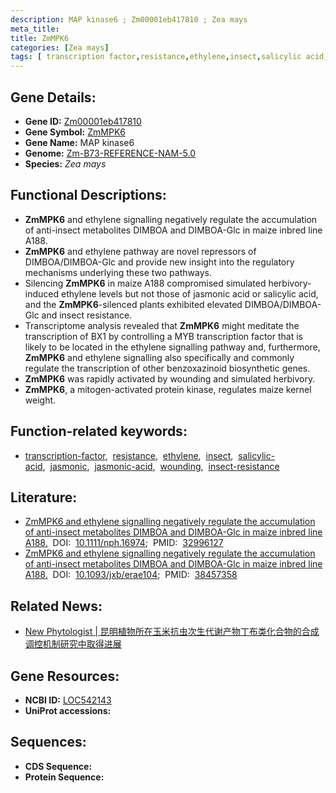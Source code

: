 ```yaml
---
description: MAP kinase6 ; Zm00001eb417810 ; Zea mays
meta_title:
title: ZmMPK6
categories: [Zea mays]
tags: [ transcription factor,resistance,ethylene,insect,salicylic acid,jasmonic,jasmonic acid,wounding,insect resistance ]
---
```


## Gene Details:
- **Gene ID:**	[Zm00001eb417810](https://www.maizegdb.org/gene_center/gene/Zm00001eb417810)
- **Gene Symbol:** <u>ZmMPK6</u>
- **Gene Name:** MAP kinase6
- **Genome:** [Zm-B73-REFERENCE-NAM-5.0](https://www.maizegdb.org/genome/assembly/Zm-B73-REFERENCE-NAM-5.0)
- **Species:** *Zea mays*

## Functional Descriptions:
   - **ZmMPK6** and ethylene signalling negatively regulate the accumulation of anti-insect metabolites DIMBOA and DIMBOA-Glc in maize inbred line A188.
   - **ZmMPK6** and ethylene pathway are novel repressors of DIMBOA/DIMBOA-Glc and provide new insight into the regulatory mechanisms underlying these two pathways.
   - Silencing **ZmMPK6** in maize A188 compromised simulated herbivory-induced ethylene levels but not those of jasmonic acid or salicylic acid, and the **ZmMPK6**-silenced plants exhibited elevated DIMBOA/DIMBOA-Glc and insect resistance.
   - Transcriptome analysis revealed that **ZmMPK6** might meditate the transcription of BX1 by controlling a MYB transcription factor that is likely to be located in the ethylene signalling pathway and, furthermore, **ZmMPK6** and ethylene signalling also specifically and commonly regulate the transcription of other benzoxazinoid biosynthetic genes.
   - **ZmMPK6** was rapidly activated by wounding and simulated herbivory.
   - **ZmMPK6**, a mitogen-activated protein kinase, regulates maize kernel weight.

## Function-related keywords:
- [transcription-factor](/tags/transcription-factor/),&nbsp;&nbsp;[resistance](/tags/resistance/),&nbsp;&nbsp;[ethylene](/tags/ethylene/),&nbsp;&nbsp;[insect](/tags/insect/),&nbsp;&nbsp;[salicylic-acid](/tags/salicylic-acid/),&nbsp;&nbsp;[jasmonic](/tags/jasmonic/),&nbsp;&nbsp;[jasmonic-acid](/tags/jasmonic-acid/),&nbsp;&nbsp;[wounding](/tags/wounding/),&nbsp;&nbsp;[insect-resistance](/tags/insect-resistance/)

## Literature:
   - [ZmMPK6 and ethylene signalling negatively regulate the accumulation of anti-insect metabolites DIMBOA and DIMBOA-Glc in maize inbred line A188.](https://nph.onlinelibrary.wiley.com/doi/10.1111/nph.16974)&nbsp;&nbsp;DOI:&nbsp;&nbsp;[10.1111/nph.16974](https://nph.onlinelibrary.wiley.com/doi/10.1111/nph.16974);&nbsp;&nbsp;PMID:&nbsp;&nbsp;[32996127](https://pubmed.ncbi.nlm.nih.gov/32996127/)
   - [ZmMPK6 and ethylene signalling negatively regulate the accumulation of anti-insect metabolites DIMBOA and DIMBOA-Glc in maize inbred line A188.](https://doi.org/10.1093/jxb/erae104)&nbsp;&nbsp;DOI:&nbsp;&nbsp;[10.1093/jxb/erae104](https://doi.org/10.1093/jxb/erae104);&nbsp;&nbsp;PMID:&nbsp;&nbsp;[38457358](https://pubmed.ncbi.nlm.nih.gov/38457358/)

## Related News:
   - [New Phytologist | 昆明植物所在玉米抗虫次生代谢产物丁布类化合物的合成调控机制研究中取得进展](https://mp.weixin.qq.com/s?__biz=Mzg3MDEwNDEyMg==&mid=2247497704&idx=3&sn=ceb1a2e3e528b585366b7383484cbd3c&chksm=ce905abdf9e7d3abd3ae38dfa6ec3222b411afab91d1ce03fb1a51df97ac9d81a22f9af8d004&scene=27#wechat_redirect)

## Gene Resources:
- **NCBI ID:** [LOC542143](https://www.ncbi.nlm.nih.gov/gene/?term=LOC542143)
- **UniProt accessions:** [](https://www.uniprot.org/uniprotkb//entry)



## Sequences:
- **CDS Sequence:**
- **Protein Sequence:**
